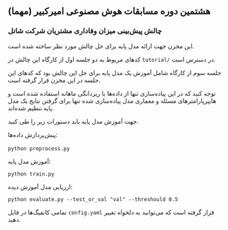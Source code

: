 ## هشتمین دوره مسابقات هوش مصنوعی امیرکبیر (مهما)
### چالش پیش‌بینی میزان وفاداری مشتریان شرکت شاتل

این مخزن جهت ارائه مدل پایه برای حل چالش مورد نظر ساخته شده است.

کد‌های مربوط به دو جلسه اول از کارگاه این چالش در `tutorial/` در دسترس است.

جلسه سوم از کارگاه شامل آموزش یک مدل پایه برای حل این چالش بود که کدهای این جلسه در این مخزن قرار گرفته است.

توجه کنید که در این پیاده‌سازی تنها از داده‌ها با ریزدانگی ماهانه استفاده شده است و هایپرپارامترهای مسئله و معماری مدل پیاده‌سازی شده تنها برای گرفتن نتایج یک مدل پایه تنظیم شده‌اند. 

جهت آموزش مدل پایه باید دستورات زیر را طی کنید.

پیش‌پردازش داده‌ها:

‍`python preprocess.py`

آموزش مدل پایه:

`python train.py`

ارزیابی مدل آموزش دیده:

`python evaluate.py --test_or_val "val" --threshould 0.5`

تمامی کانفیگ‌ها در فایل `config.yaml` قرار گرفته است که می‌توانید به دلخواه تغییر دهید.

